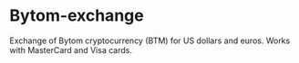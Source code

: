 # Bytom-exchange
Exchange of Bytom cryptocurrency (BTM) for US dollars and euros.
Works with MasterCard and Visa cards.
